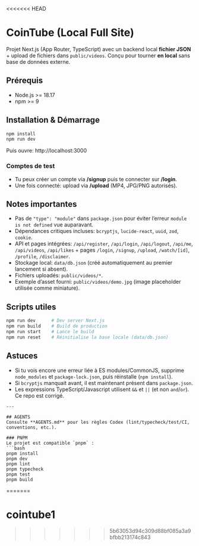 <<<<<<< HEAD
# CoinTube (Local Full Site)

Projet Next.js (App Router, TypeScript) avec un backend local **fichier JSON** + upload de fichiers dans `public/videos`.
Conçu pour tourner **en local** sans base de données externe.

## Prérequis
- Node.js >= 18.17
- npm >= 9

## Installation & Démarrage
```bash
npm install
npm run dev
```
Puis ouvre: http://localhost:3000

### Comptes de test
- Tu peux créer un compte via **/signup** puis te connecter sur **/login**.
- Une fois connecté: upload via **/upload** (MP4, JPG/PNG autorisés).

## Notes importantes
- Pas de `"type": "module"` dans `package.json` pour éviter l’erreur `module is not defined` vue auparavant.
- Dépendances critiques incluses: `bcryptjs`, `lucide-react`, `uuid`, `zod`, `cookie`.
- API et pages intégrées: `/api/register`, `/api/login`, `/api/logout`, `/api/me`, `/api/videos`, `/api/likes` + pages `/login`, `/signup`, `/upload`, `/watch/[id]`, `/profile`, `/disclaimer`.
- Stockage local: `data/db.json` (créé automatiquement au premier lancement si absent).
- Fichiers uploadés: `public/videos/*`.
- Exemple d’asset fourni: `public/videos/demo.jpg` (image placeholder utilisée comme miniature).

## Scripts utiles
```bash
npm run dev      # Dev server Next.js
npm run build    # Build de production
npm run start    # Lance le build
npm run reset    # Réinitialise la base locale (data/db.json)
```

## Astuces
- Si tu vois encore une erreur liée à ES modules/CommonJS, supprime `node_modules` et `package-lock.json`, puis réinstalle (`npm install`). 
- Si `bcryptjs` manquait avant, il est maintenant présent dans `package.json`.
- Les expressions TypeScript/Javascript utilisent `&&` et `||` (et non `and`/`or`). Ce repo est corrigé.
```
---

## AGENTS
Consulte **AGENTS.md** pour les règles Codex (lint/typecheck/test/CI, conventions, etc.).

### PNPM
Le projet est compatible `pnpm` :
```bash
pnpm install
pnpm dev
pnpm lint
pnpm typecheck
pnpm test
pnpm build
```
=======
# cointube1
>>>>>>> 5b63053d94c309d88bf085a3a9bfbb213174c843
